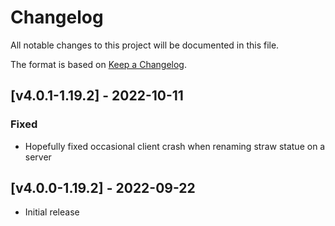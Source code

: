 # Changelog
All notable changes to this project will be documented in this file.

The format is based on [Keep a Changelog].

## [v4.0.1-1.19.2] - 2022-10-11
### Fixed
- Hopefully fixed occasional client crash when renaming straw statue on a server

## [v4.0.0-1.19.2] - 2022-09-22
- Initial release

[Keep a Changelog]: https://keepachangelog.com/en/1.0.0/
